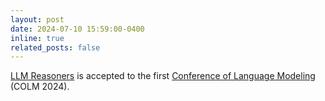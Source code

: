 ```yaml
---
layout: post
date: 2024-07-10 15:59:00-0400
inline: true
related_posts: false
---
```


[LLM Reasoners](https://www.llm-reasoners.net/) is accepted to the first [Conference of Language Modeling](https://colmweb.org/) (COLM 2024).